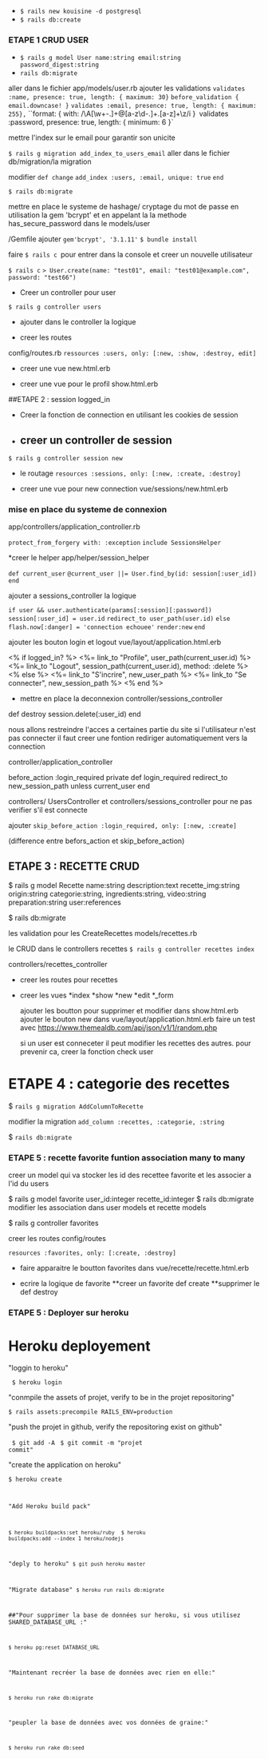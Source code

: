 * `$ rails new kouisine -d postgresql`
* `$ rails db:create`

### ETAPE 1 CRUD USER
* `$ rails g model User name:string email:string password_digest:string`
* `rails db:migrate`

aller dans le fichier app/models/user.rb
ajouter les validations
    `validates :name, presence: true, length: { maximum: 30}`
    `before_validation { email.downcase! }`
    `validates :email, presence: true, length: { maximum: 255},`
                    ``format: { with: /\A[\w+\-.]+@[a-z\d\-.]+\.[a-z]+\z/i }`
    `validates :password, presence: true, length: { minimum: 6 }`



mettre l'index sur le email pour garantir son unicite

`$ rails g migration add_index_to_users_email`
aller dans le fichier db/migration/la migration

modifier
    `def change`
     `add_index :users, :email, unique: true`
    `end`

`$ rails db:migrate`


mettre en place le systeme de hashage/ cryptage du mot de passe
en utilisation la gem 'bcrypt' et en appelant la la methode has_secure_password dans le models/user

/Gemfile
ajouter
`gem'bcrypt', '3.1.11'`
`$ bundle install`


faire `$ rails c `pour entrer dans la console et creer un nouvelle utilisateur

`$ rails c`
`> User.create(name: "test01", email: "test01@example.com", password: "test66")`


* Creer un controller pour user

`$ rails g controller users`
* ajouter dans le controller la logique


* creer les routes

config/routes.rb
`ressources :users, only: [:new, :show, :destroy, edit]`

* creer une vue
new.html.erb

* creer une vue pour le profil
show.html.erb


##ETAPE 2 : session logged_in

* Creer la fonction de connection en utilisant les cookies de session
* ## creer un controller de session

`$ rails g controller session new`


* le routage
`resources :sessions, only: [:new, :create, :destroy]`

* creer une vue pour new connection
vue/sessions/new.html.erb


### mise en place du systeme de connexion
app/controllers/application_controller.rb

`protect_from_forgery with: :exception`
`include SessionsHelper`


*creer le helper
app/helper/session_helper

`def current_user`
    `@current_user ||= User.find_by(id: session[:user_id])`
`end`

ajouter a sessions_controller la logique

`if user && user.authenticate(params[:session][:password])`
  `session[:user_id] = user.id`
  `redirect_to user_path(user.id)`
`else`
  `flash.now[:danger] = 'connection echouee'`
  `render:new`
`end`


ajouter les bouton login et logout
vue/layout/application.html.erb


<% if logged_in? %>
  <%= link_to "Profile", user_path(current_user.id) %>
  <%= link_to "Logout", session_path(current_user.id), method: :delete %>
<% else %>
  <%= link_to "S'incrire", new_user_path %>
  <%= link_to "Se connecter", new_session_path %>
<% end %>

* mettre en place la deconnexion
controller/sessions_controller

def destroy
    session.delete(:user_id)
end

nous allons restreindre l'acces a certaines partie du site si l'utilisateur n'est pas connecter
il faut creer une fontion rediriger automatiquement vers la connection

controller/application_controller

before_action :login_required
  private
  def login_required
    redirect_to new_session_path unless current_user
  end


  controllers/ UsersController et controllers/sessions_controller
  pour ne pas verifier s'il est connecte

  ajouter `skip_before_action :login_required, only: [:new, :create]`

(difference entre befors_action et skip_before_action)



## ETAPE 3 : RECETTE CRUD
$ rails g model Recette name:string description:text recette_img:string origin:string
categorie:string, ingredients:string, video:string preparation:string user:references

$ rails db:migrate


les validation pour les CreateRecettes
models/recettes.rb

le CRUD dans le controllers recettes
`$ rails g controller recettes index`

controllers/recettes_controller


* creer les routes pour recettes

* creer les vues
      *index
      *show
      *new
      *edit
      *_form

    ajouter les boutton pour supprimer et modifier dans show.html.erb
    ajouter le bouton new dans vue/layout/application.html.erb
    faire un test avec https://www.themealdb.com/api/json/v1/1/random.php


    si un user est conneceter il peut modifier les recettes des autres. pour prevenir ca,
    creer la fonction check user


# ETAPE 4 : categorie des recettes
$ `rails g migration AddColumnToRecette`

modifier la migration
`add_column :recettes, :categorie, :string`

$ `rails db:migrate`


### ETAPE 5 : recette favorite funtion association many to many
creer un model qui va stocker les id des recettee favorite et les associer a l'id du users


$ rails g model favorite user_id:integer recette_id:integer
$ rails db:migrate
modifier les association dans user models et recette models

$ rails g controller favorites

creer les routes
config/routes

`resources :favorites, only: [:create, :destroy]`


* faire apparaitre le boutton favorites
dans vue/recette/recette.html.erb

* ecrire la logique de favorite
**creer un favorite def create
**supprimer le def destroy


### ETAPE 5 : Deployer sur heroku

# Heroku deployement
"loggin to heroku"

<code> $ heroku login</code>

"conmpile the assets of projet, verify to be in the projet repositoring"

<code>$ rails assets:precompile RAILS_ENV=production</code>

"push the projet in github, verify the repositoring exist on github"

<code> $ git add -A</code>
<code> $ git commit -m "projet commit"</code>

"create the application on heroku"

<code>$ heroku create

"Add Heroku build pack"

<code>$ heroku buildpacks:set heroku/ruby</code>
<code> $ heroku buildpacks:add --index 1 heroku/nodejs</code>

"deply to heroku"
<code>$ git push heroku master </code>

"Migrate database"
<code>$ heroku run rails db:migrate </code>

##"Pour supprimer la base de données sur heroku, si vous utilisez SHARED_DATABASE_URL :"

<code>$ heroku pg:reset DATABASE_URL</code>

"Maintenant recréer la base de données avec rien en elle:"

<code>$ heroku run rake db:migrate</code>

"peupler la base de données avec vos données de graine:"

<code>$ heroku run rake db:seed</code>

